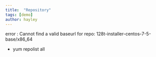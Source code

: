 ```yaml
---
title:  "Repository"
tags: [demo]
author: hayley
---
```


error :  Cannot find a valid baseurl for repo: 128t-installer-centos-7-5-base/x86_64

* yum repolist all

